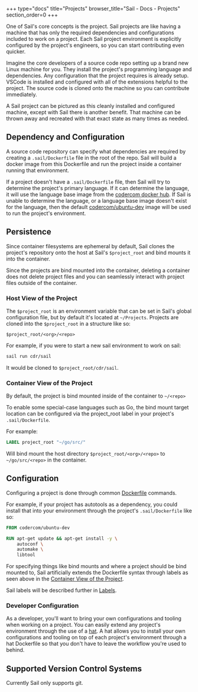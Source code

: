 +++
type="docs"
title="Projects"
browser_title="Sail - Docs - Projects"
section_order=0
+++

One of Sail's core concepts is the project. Sail projects are like having a machine that 
has only the required dependencies and configurations included to work on a project. Each 
Sail project environment is explicitly configured by the project's engineers, so you can 
start contributing even quicker.

Imagine the core developers of a source code repo setting up a brand new Linux machine 
for you. They install the project's programming language and dependencies. Any 
configuration that the project requires is already setup. VSCode is installed and 
configured with all of the extensions helpful to the project. The source code is cloned 
onto the machine so you can contribute immediately.

A Sail project can be pictured as this cleanly installed and configured machine, except
with Sail there is another benefit. That machine can be thrown away and recreated with that
exact state as many times as needed.

## Dependency and Configuration

A source code repository can specify what dependencies are required by creating a `.sail/Dockerfile`
file in the root of the repo. Sail will build a docker image from this Dockerfile and run the project
inside a container running that environment.

If a project doesn't have a `.sail/Dockerfile` file, then Sail will try to determine the project's
primary language. If it can determine the language, it will use the language base image from
the [codercom docker hub](https://hub.docker.com/r/codercom). If Sail is unable to determine the language,
or a language base image doesn't exist for the language, then the default [codercom/ubuntu-dev](https://hub.docker.com/r/codercom/ubuntu-dev) 
image will be used to run the project's environment.


## Persistence

Since container filesystems are ephemeral by default, Sail clones the project's repository onto
the host at Sail's `$project_root` and bind mounts it into the container. 

Since the projects are bind mounted into the container, deleting a container does not delete project files
and you can seamlessly interact with project files outside of the container.

### Host View of the Project

The `$project_root` is an environment variable that can be set in Sail's global configuration 
file, but by default it's located at `~/Projects`. Projects are cloned into the `$project_root`
in a structure like so:
```
$project_root/<org>/<repo>
```

For example, if you were to start a new sail environment to work on sail:
```bash
sail run cdr/sail
```
It would be cloned to `$project_root/cdr/sail`.

### Container View of the Project

By default, the project is bind mounted inside of the container to `~/<repo>`

To enable some special-case languages such as Go, the bind mount target location 
can be configured via the project_root label in your project's `.sail/Dockerfile`. 

For example:

```Dockerfile
LABEL project_root "~/go/src/"
```

Will bind mount the host directory `$project_root/<org>/<repo>` to `~/go/src/<repo>` in the container.

## Configuration

Configuring a project is done through common [Dockerfile](https://docs.docker.com/engine/reference/builder/) commands.

For example, if your project has autotools as a dependency, you could install that into your environment through the
project's `.sail/Dockerfile` like so:

```Dockerfile
FROM codercom/ubuntu-dev

RUN apt-get update && apt-get install -y \
    autoconf \
    automake \
    libtool
```

For specifying things like bind mounts and where a project should be bind mounted to, Sail artificially
extends the Dockerfile syntax through labels as seen above in the [Container View of the Project](#container-view-of-the-project).

Sail labels will be described further in [Labels](/docs/concepts/labels/).

### Developer Configuration

As a developer, you'll want to bring your own configurations and tooling when working on a project. You can easily 
extend any project's environment through the use of a [hat](/docs/concepts/hats/). A hat allows you to install your own 
configurations and tooling on top of each project's environment through a hat Dockerfile so that you don't have
to leave the workflow you're used to behind.


## Supported Version Control Systems

Currently Sail only supports git.

